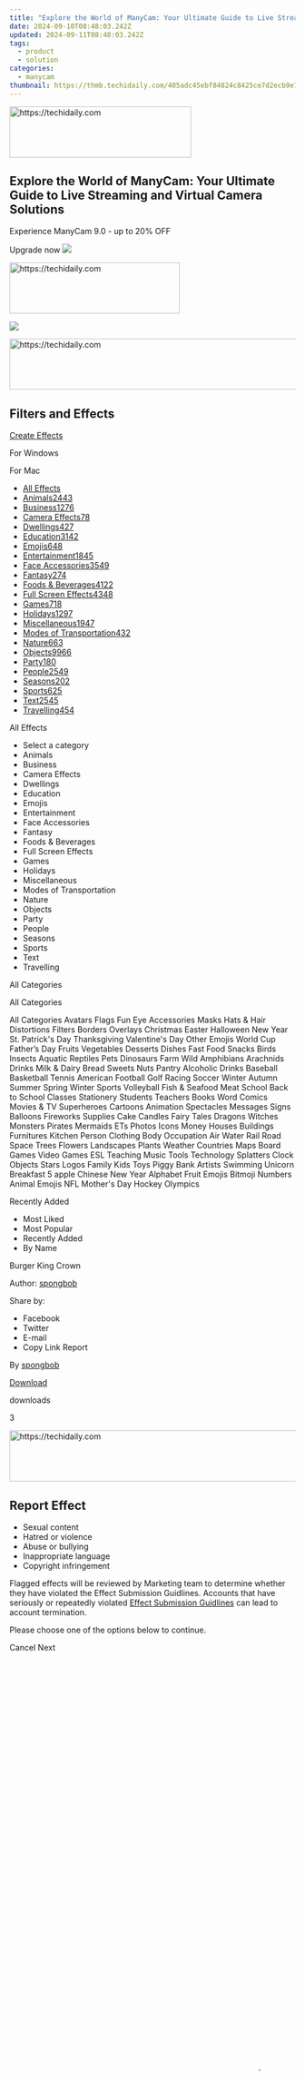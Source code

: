 ```yaml
---
title: "Explore the World of ManyCam: Your Ultimate Guide to Live Streaming and Virtual Camera Solutions"
date: 2024-09-10T08:48:03.242Z
updated: 2024-09-11T08:48:03.242Z
tags:
  - product
  - solution
categories:
  - manycam
thumbnail: https://thmb.techidaily.com/405adc45ebf84824c8425ce7d2ecb9e77863385d350fb3dba3386c181908ce4e.jpg
---
```






<!-- affiliate ads begin -->
<a href="https://wigfever.sjv.io/c/5597632/2014848/22899" target="_top" id="2014848">
  <img src="//a.impactradius-go.com/display-ad/22899-2014848" border="0" alt="https://techidaily.com" width="320" height="90"/>
</a>
<img height="0" width="0" src="https://wigfever.sjv.io/i/5597632/2014848/22899" style="position:absolute;visibility:hidden;" border="0" />
<!-- affiliate ads end -->




## Explore the World of ManyCam: Your Ultimate Guide to Live Streaming and Virtual Camera Solutions

Experience ManyCam 9.0 - up to 20% OFF 

 Upgrade now ![](https://download.manycam.com/images/promo/icon-close.svg) 





<!-- affiliate ads begin -->
<a href="https://review-au.sjv.io/c/5597632/2098704/14409" target="_top" id="2098704">
  <img src="//a.impactradius-go.com/display-ad/14409-2098704" border="0" alt="https://techidaily.com" width="300" height="90"/>
</a>
<img height="0" width="0" src="https://review-au.sjv.io/i/5597632/2098704/14409" style="position:absolute;visibility:hidden;" border="0" />
<!-- affiliate ads end -->




![](https://download.manycam.com/images/promo/icon-close.svg) 





<!-- affiliate ads begin -->
<a href="https://appsumo.8odi.net/c/5597632/2130885/7443" target="_top" id="2130885">
  <img src="//a.impactradius-go.com/display-ad/7443-2130885" border="0" alt="https://techidaily.com" width="600" height="90"/>
</a>
<img height="0" width="0" src="https://appsumo.8odi.net/i/5597632/2130885/7443" style="position:absolute;visibility:hidden;" border="0" />
<!-- affiliate ads end -->




## Filters and Effects

[Create Effects](https://tools.techidaily.com/manycam/products/) 

For Windows 

For Mac 

* [All Effects](https://tools.techidaily.com/manycam/products/)
* [Animals2443](https://tools.techidaily.com/manycam/products/)
* [Business1276](https://tools.techidaily.com/manycam/products/)
* [Camera Effects78](https://tools.techidaily.com/manycam/products/)
* [Dwellings427](https://tools.techidaily.com/manycam/products/)
* [Education3142](https://tools.techidaily.com/manycam/products/)
* [Emojis648](https://tools.techidaily.com/manycam/products/)
* [Entertainment1845](https://tools.techidaily.com/manycam/products/)
* [Face Accessories3549](https://tools.techidaily.com/manycam/products/)
* [Fantasy274](https://tools.techidaily.com/manycam/products/)
* [Foods & Beverages4122](https://tools.techidaily.com/manycam/products/)
* [Full Screen Effects4348](https://tools.techidaily.com/manycam/products/)
* [Games718](https://tools.techidaily.com/manycam/products/)
* [Holidays1297](https://tools.techidaily.com/manycam/products/)
* [Miscellaneous1947](https://tools.techidaily.com/manycam/products/)
* [Modes of Transportation432](https://tools.techidaily.com/manycam/products/)
* [Nature663](https://tools.techidaily.com/manycam/products/)
* [Objects9966](https://tools.techidaily.com/manycam/products/)
* [Party180](https://tools.techidaily.com/manycam/products/)
* [People2549](https://tools.techidaily.com/manycam/products/)
* [Seasons202](https://tools.techidaily.com/manycam/products/)
* [Sports625](https://tools.techidaily.com/manycam/products/)
* [Text2545](https://tools.techidaily.com/manycam/products/)
* [Travelling454](https://tools.techidaily.com/manycam/products/)

All Effects 
* Select a category
* Animals
* Business
* Camera Effects
* Dwellings
* Education
* Emojis
* Entertainment
* Face Accessories
* Fantasy
* Foods & Beverages
* Full Screen Effects
* Games
* Holidays
* Miscellaneous
* Modes of Transportation
* Nature
* Objects
* Party
* People
* Seasons
* Sports
* Text
* Travelling

All Categories 

All Categories

All Categories Avatars Flags Fun Eye Accessories Masks Hats & Hair Distortions Filters Borders Overlays Christmas Easter Halloween New Year St. Patrick's Day Thanksgiving Valentine's Day Other Emojis World Cup Father’s Day Fruits Vegetables Desserts Dishes Fast Food Snacks Birds Insects Aquatic Reptiles Pets Dinosaurs Farm Wild Amphibians Arachnids Drinks Milk & Dairy Bread Sweets Nuts Pantry Alcoholic Drinks Baseball Basketball Tennis American Football Golf Racing Soccer Winter Autumn Summer Spring Winter Sports Volleyball Fish & Seafood Meat School Back to School Classes Stationery Students Teachers Books Word Comics Movies & TV Superheroes Cartoons Animation Spectacles Messages Signs Balloons Fireworks Supplies Cake Candles Fairy Tales Dragons Witches Monsters Pirates Mermaids ETs Photos Icons Money Houses Buildings Furnitures Kitchen Person Clothing Body Occupation Air Water Rail Road Space Trees Flowers Landscapes Plants Weather Countries Maps Board Games Video Games ESL Teaching Music Tools Technology Splatters Clock Objects Stars Logos Family Kids Toys Piggy Bank Artists Swimming Unicorn Breakfast 5 apple Chinese New Year Alphabet Fruit Emojis Bitmoji Numbers Animal Emojis NFL Mother's Day Hockey Olympics 

Recently Added 
* Most Liked
* Most Popular
* Recently Added
* By Name

Burger King Crown

Author: [spongbob](https://tools.techidaily.com/manycam/products/) 

Share by: 
* Facebook
* Twitter
* E-mail
* Copy Link
Report 

By [spongbob](https://tools.techidaily.com/manycam/products/)

[Download](https://tools.techidaily.com/manycam/products/) 

 downloads

3 





<!-- affiliate ads begin -->
<a href="https://zebaoaffiliateprogram.pxf.io/c/5597632/2137973/21526" target="_top" id="2137973">
  <img src="//a.impactradius-go.com/display-ad/21526-2137973" border="0" alt="https://techidaily.com" width="728" height="90"/>
</a>
<img height="0" width="0" src="https://zebaoaffiliateprogram.pxf.io/i/5597632/2137973/21526" style="position:absolute;visibility:hidden;" border="0" />
<!-- affiliate ads end -->




## Report Effect

* Sexual content
* Hatred or violence
* Abuse or bullying
* Inappropriate language
* Copyright infringement

 Flagged effects will be reviewed by Marketing team to determine whether they have violated the Effect Submission Guidlines. Accounts that have seriously or repeatedly violated [Effect Submission Guidlines](https://tools.techidaily.com/manycam/products/) can lead to account termination.

Please choose one of the options below to continue. 

Cancel Next 





<!-- affiliate ads begin -->
<span id="1834903">
					<video width="864" height="1536" style="cursor:pointer"
           poster="//a.impactradius-go.com/display-clicktoplayimage/1834903.png"
           onclick="if(!this.playClicked){this.play();this.setAttribute('controls',true);this.playClicked=true;}">
	   <source src="//a.impactradius-go.com/display-ad/16836-1834903">
	   <img src="//a.impactradius-go.com/display-clicktoplayimage/1834903.png" style="border: none; height: 100%; width: 100%; object-fit: contain">
	</video>
	<div style="width:540px;text-align:center"><a href="javascript:window.open(decodeURIComponent('https%3A%2F%2F25home.pxf.io%2Fc%2F5597632%2F1834903%2F16836'), '_blank');void(0);">Click here</a></div>
</span>
<img height="0" width="0" src="https://imp.pxf.io/i/5597632/1834903/16836" style="position:absolute;visibility:hidden;" border="0" />
<!-- affiliate ads end -->




## Report Effect

 Flagged effects will be reviewed by Marketing team to determine whether they have violated the Effect Submission Guidlines. Accounts that have seriously or repeatedly violated [Effect Submission Guidlines](https://tools.techidaily.com/manycam/products/) can lead to account termination.

Please provide additional details to continue. 

Cancel Report 

  
Please wait 

## Log in

Use existing account

Facebook Twitter 

Google

Or your ManyCam account

Log in 

[Recover password](https://tools.techidaily.com/manycam/products/) 

 Don’t have an account yet? Create one now! 





<!-- affiliate ads begin -->
<span id="1444782">
					<video width="1024" height="576" style="cursor:pointer"
           poster="//a.impactradius-go.com/display-clicktoplayimage/1444782.png"
           onclick="if(!this.playClicked){this.play();this.setAttribute('controls',true);this.playClicked=true;}">
	   <source src="//a.impactradius-go.com/display-ad/14559-1444782">
	   <img src="//a.impactradius-go.com/display-clicktoplayimage/1444782.png" style="border: none; height: 100%; width: 100%; object-fit: contain">
	</video>
	<div style="width:640px;text-align:center"><a href="javascript:window.open(decodeURIComponent('https%3A%2F%2Fpropmoneyinc.pxf.io%2Fc%2F5597632%2F1444782%2F14559'), '_blank');void(0);">Click here</a></div>
</span>
<img height="0" width="0" src="https://imp.pxf.io/i/5597632/1444782/14559" style="position:absolute;visibility:hidden;" border="0" />
<!-- affiliate ads end -->




## Create an Account

## It takes less than a minute. If you already have an account, please Log in.

First Name 

Last Name 

Email 

Password  
(Minimum 6 characters) 

Strength: 

Empty

Too Short

Bad

Good

Strong

Excellent

Please keep me updated with ManyCam news and promotions 

Create 

Choosing Create means that you agree to the ManyCam Terms of Service Agreement and Privacy Policy.

This beta is for users with paid subscriptions only.

<ins class="adsbygoogle"
     style="display:block"
     data-ad-format="autorelaxed"
     data-ad-client="ca-pub-7571918770474297"
     data-ad-slot="1223367746"></ins>



<ins class="adsbygoogle"
     style="display:block"
     data-ad-client="ca-pub-7571918770474297"
     data-ad-slot="8358498916"
     data-ad-format="auto"
     data-full-width-responsive="true"></ins>

<span class="atpl-alsoreadstyle">Also read:</span>
<div><ul>
<li><a href="https://screen-mirroring-recording.techidaily.com/new-breakthrough-in-recording-nine-revolutionary-online-microphones-for-2024/"><u>[New] Breakthrough in Recording  Nine Revolutionary Online Microphones for 2024</u></a></li>
<li><a href="https://instagram-video-files.techidaily.com/new-in-2024-boosting-view-speed-for-instagram-media-content/"><u>[New] In 2024, Boosting View Speed for Instagram Media Content</u></a></li>
<li><a href="https://fox-direct.techidaily.com/new-in-2024-from-snapshots-to-spectacular-exploring-polarrs-edits-deeply/"><u>[New] In 2024, From Snapshots to Spectacular  Exploring Polarr's Edits Deeply</u></a></li>
<li><a href="https://youtube-docs.techidaily.com/ed-in-2024-transforming-viewership-into-income-youtubes-advertising-guide/"><u>[Updated] In 2024, Transforming Viewership Into Income  YouTube's Advertising Guide</u></a></li>
<li><a href="https://instagram-videos.techidaily.com/updated-the-ultimate-screen-recording-hack-for-instagram-stories-for-2024/"><u>[Updated] The Ultimate Screen Recording Hack for Instagram Stories for 2024</u></a></li>
<li><a href="https://discover-hacks.techidaily.com/m2ts-to-mp4/"><u>「M2TS to MP4変換無料ツール：初学者向けのシンプルなソフトウェア選びガイド！」</u></a></li>
<li><a href="https://discover-hacks.techidaily.com/1-best-multiplatform-video-players-of-2023-top-picks-for-mac-windows-11-ios-and-android/"><u>1. Best Multiplatform Video Players of 2023: Top Picks for Mac, Windows 11, iOS & Android</u></a></li>
<li><a href="https://digital-screen-recording.techidaily.com/2024-approved-the-complete-obs-guide-to-skype-call-recording/"><u>2024 Approved  The Complete OBS Guide to Skype Call Recording</u></a></li>
<li><a href="https://discover-hacks.techidaily.com/1725287359515-2024dvd/"><u>2024年のパソコン利用者向け：DVDダビング完全ガイド - 動画、市販品、レンタル、テレビ録画にも対応！</u></a></li>
<li><a href="https://discover-hacks.techidaily.com/1725290561587-imgburn/"><u>理解すべきImgBurnウイルスについて - 予防策</u></a></li>
<li><a href="https://discover-hacks.techidaily.com/1725286018903-mp4mp36/"><u>如何無成本地轉換MP4到MP3：這6種最佳方式</u></a></li>
<li><a href="https://discover-hacks.techidaily.com/1725289568634-digiarty/"><u>与Digiarty建立联系：专业服务解锁潜力</u></a></li>
<li><a href="https://discover-hacks.techidaily.com/best-free-video-capture-tools-top-5-picks-you-can-download-today/"><u>Best Free Video Capture Tools: Top 5 Picks You Can Download Today</u></a></li>
<li><a href="https://howto.techidaily.com/cellular-network-not-available-for-voice-calls-on-motorola-moto-g13-drfone-by-drfone-fix-android-problems-fix-android-problems/"><u>Cellular Network Not Available for Voice Calls On Motorola Moto G13 | Dr.fone</u></a></li>
<li><a href="https://discover-hacks.techidaily.com/comparer-les-couts-dvd-blu-ray-vs-fichier-numerique-quel-offre-la-meilleure-rente/"><u>Comparer Les Coûts: DVD, Blu-Ray Vs. Fichier Numérique - Quel Offre La Meilleure Rente?</u></a></li>
<li><a href="https://buynow-marvelous.techidaily.com/comprehensive-review-of-samsungs-newest-galaxy-watch-active-2-with-advanced-connections-and-insightful-tracking/"><u>Comprehensive Review of Samsung's Newest Galaxy Watch Active 2 with Advanced Connections & Insightful Tracking</u></a></li>
<li><a href="https://discover-hacks.techidaily.com/detailed-official-winxvideo-ai-features-and-technical-specifications/"><u>Detailed Official WinXVideo AI Features and Technical Specifications</u></a></li>
<li><a href="https://discover-hacks.techidaily.com/die-ultimative-liste-der-beliebtesten-screencapture-software-unter-windows-1187-professionelle-losungen-fur-alle-bedurfnisse/"><u>Die Ultimative Liste Der Beliebtesten Screencapture Software Unter Windows 11/8/7 - Professionelle Lösungen Für Alle Bedürfnisse</u></a></li>
<li><a href="https://discover-hacks.techidaily.com/dvd-videotsmp4/"><u>DVD Video_tsフォルダーから簡単なMP4動画への変換ガイド</u></a></li>
<li><a href="https://discover-hacks.techidaily.com/1725289438640-dvdsd/"><u>DVD専用のダウンロードソフトで簡単な手順でSDカードにデジタル化</u></a></li>
<li><a href="https://discover-hacks.techidaily.com/easily-transform-avi-videos-into-mp4-cost-free-conversion-guides-for-windows-and-mac-users/"><u>Easily Transform AVI Videos Into MP4: Cost-Free Conversion Guides for Windows and Mac Users</u></a></li>
<li><a href="https://discover-hacks.techidaily.com/ecco-come-trasformare-rapidamente-i-tuoi-filmati-mkv-in-formato-mp4-mantenendo-lalto-livello-di-qualita/"><u>Ecco Come Trasformare Rapidamente I Tuoi Filmati MKV in Formato MP4 Mantenendo L'alto Livello Di Qualità!</u></a></li>
<li><a href="https://discover-hacks.techidaily.com/efficiently-shrinking-your-iphones-4k-8k-and-hd-video-footage-on-windowsmac-systems-step-by-step-tutorial/"><u>Efficiently Shrinking Your iPhone's 4K, 8K, & HD Video Footage on Windows/Mac Systems – Step by Step Tutorial</u></a></li>
<li><a href="https://discover-hacks.techidaily.com/einfachheit-und-effizienz-kombiniert-erlernen-sie-die-kunst-untertitel-zu-mp4-videoformaten-beizufugen/"><u>Einfachheit Und Effizienz Kombiniert: Erlernen Sie Die Kunst, Untertitel Zu MP4-Videoformaten Beizufügen</u></a></li>
<li><a href="https://discover-hacks.techidaily.com/elevate-your-viewing-experience-with-these-5-expert-strategies-to-convert-standard-definition-into-breathtaking-4k-quality/"><u>Elevate Your Viewing Experience with These 5 Expert Strategies to Convert Standard Definition Into Breathtaking 4K Quality</u></a></li>
<li><a href="https://discover-hacks.techidaily.com/expert-picks-20-leading-mkv-video-players-for-cross-platform-use-on-mac-os-windows-10-iphoneipad-and-android-devices/"><u>Expert Picks: 20 Leading MKV Video Players for Cross-Platform Use on Mac OS, Windows 10, iPhone/iPad, and Android Devices</u></a></li>
<li><a href="https://discover-hacks.techidaily.com/fix-video-playback-problems-on-your-mac-with-os-x-catalina-easy-solutions-inside/"><u>Fix Video Playback Problems on Your Mac with OS X Catalina – Easy Solutions Inside!</u></a></li>
<li><a href="https://discover-hacks.techidaily.com/free-access-how-to-watch-movies-despite-the-pirate-bay-outage/"><u>Free Access: How To Watch Movies Despite The Pirate Bay Outage</u></a></li>
<li><a href="https://discover-hacks.techidaily.com/guia-expertos-sobre-como-acotar-el-tamano-de-tu-video-mov-eficientemente/"><u>Guía Expertos Sobre Cómo Acotar El Tamaño De Tu Vídeo Mov Eficientemente</u></a></li>
<li><a href="https://discover-hacks.techidaily.com/guide-complet-resoudre-les-echecs-de-lecture-dvd-udf-en-utilisant-winx-dvd-ripper-pour-une-experience-video-optimisee/"><u>Guide Complet : Résoudre Les Échecs De Lecture DVD UDF en Utilisant WinX DVD Ripper Pour Une Expérience Vidéo Optimisée</u></a></li>
<li><a href="https://discover-hacks.techidaily.com/handbrake-update-now-available-in-64-bit-encountering-vlc-not-available-in-sksfi-issue/"><u>Handbrake Update: Now Available in 64-Bit; Encountering 'VLC Not Available in ˈsɪksfiʃ' Issue?</u></a></li>
<li><a href="https://some-knowledge.techidaily.com/how-to-troubleshoot-and-correct-audiovideo-codec-not-supported-problems/"><u>How to Troubleshoot and Correct 'Audio/Video Codec Not Supported' Problems</u></a></li>
<li><a href="https://discover-hacks.techidaily.com/imgburnwindows-10/"><u>ImgBurnのWindows 10対応と使い勝手改善🔧 - 一般的なトラブルシューティングガイド</u></a></li>
<li><a href="https://unlock-android.techidaily.com/in-2024-how-to-remove-or-bypass-knox-enrollment-service-on-zte-blade-a73-5g-by-drfone-android/"><u>In 2024, How To Remove or Bypass Knox Enrollment Service On ZTE Blade A73 5G</u></a></li>
<li><a href="https://screen-mirror.techidaily.com/in-2024-recommended-best-applications-for-mirroring-your-tecno-pova-5-pro-screen-drfone-by-drfone-android/"><u>In 2024, Recommended Best Applications for Mirroring Your Tecno Pova 5 Pro Screen | Dr.fone</u></a></li>
<li><a href="https://discover-hacks.techidaily.com/iphone-data-syncing-methods-how-to-manually-choose-files-to-move-to-your-windows-11-pc-without-itunes/"><u>IPhone Data Syncing Methods: How To Manually Choose Files to Move to Your Windows 11 PC Without iTunes</u></a></li>
<li><a href="https://discover-hacks.techidaily.com/maintaining-high-quality-images-a-step-by-step-guide-to-scaling-up-in-photoshop/"><u>Maintaining High-Quality Images: A Step-by-Step Guide to Scaling Up in Photoshop</u></a></li>
<li><a href="https://discover-hacks.techidaily.com/master-the-art-of-perfect-resizing-discover-10-flawless-techniques-to-upgrade-your-videos-while-preserving-excellence-watermark-free/"><u>Master the Art of Perfect Resizing: Discover 10 Flawless Techniques to Upgrade Your Videos While Preserving Excellence [Watermark-Free]</u></a></li>
<li><a href="https://data-wizards.techidaily.com/precision-edit-app-stream-error-remover/"><u>Precision Edit App: Stream Error Remover</u></a></li>
<li><a href="https://discover-hacks.techidaily.com/quick-and-easy-dvd-converter-software-compatible-with-windows-8-and-81-download-now/"><u>Quick & Easy DVD Converter Software Compatible with Windows 8 and 8.1 - Download Now!</u></a></li>
<li><a href="https://discover-hacks.techidaily.com/rapid-solutions-why-your-iphone-isnt-detected-by-windows-1110/"><u>Rapid Solutions: Why Your iPhone Isn't Detected by Windows 11/10</u></a></li>
<li><a href="https://discover-hacks.techidaily.com/resolving-disneyplus-error-code-39-a-comprehensive-guide/"><u>Resolving Disney+ Error Code 39: A Comprehensive Guide</u></a></li>
<li><a href="https://discover-hacks.techidaily.com/seamless-convert-tool-for-multiple-video-codes-switch-between-mkv-mp4-dvd-avi-and-more/"><u>Seamless Convert Tool for Multiple Video Codes - Switch Between MKV, MP4, DVD, AVI, and More</u></a></li>
<li><a href="https://discover-hacks.techidaily.com/step-by-step-guide-converting-mtsm2ts-files-for-full-compatibility-with-ipad-pro-mini-and-air/"><u>Step-by-Step Guide: Converting MTS/M2TS Files for Full Compatibility with iPad Pro, Mini & Air</u></a></li>
<li><a href="https://discover-hacks.techidaily.com/steps-to-transfer-and-store-your-dvd-library-on-amazons-cloud-service/"><u>Steps to Transfer and Store Your DVD Library on Amazon's Cloud Service</u></a></li>
<li><a href="https://technical-tips.techidaily.com/the-quadratic-factor-can-be-rewritten-as-splus2kplus2splus2k-20-giving-us-two-more-roots-s-2k-2-and-s-2kplus2-these-are-distinct-real-roots-if-k-neq-1/"><u>The Quadratic Factor Can Be Rewritten as \\((S+2K+2)(S+2K-2)=0\\), Giving Us Two More Roots: \\(S=-2K-2\\) and \\(S=-2K+2\\). These Are Distinct Real Roots if \\(K \\Neq 1\\)</u></a></li>
<li><a href="https://techidaily.com/the-way-to-recover-deleted-pictures-on-narzo-60-5g-without-backup-by-fonelab-android-recover-pictures/"><u>The way to recover deleted pictures on Narzo 60 5G without backup.</u></a></li>
<li><a href="https://pokemon-go-android.techidaily.com/top-15-augmented-reality-games-like-pokemon-go-to-play-on-nubia-red-magic-8s-pro-drfone-by-drfone-virtual-android/"><u>Top 15 Augmented Reality Games Like Pokémon GO To Play On Nubia Red Magic 8S Pro | Dr.fone</u></a></li>
<li><a href="https://android-transfer.techidaily.com/top-6-ways-to-transfer-text-messages-from-honor-magic-v2-to-other-android-devices-drfone-by-drfone-transfer-from-android-transfer-from-android/"><u>Top 6 Ways to Transfer Text Messages from Honor Magic V2 to Other Android Devices | Dr.fone</u></a></li>
<li><a href="https://discover-hacks.techidaily.com/transforme-seus-dvds-em-iso-com-facilidade-um-tutorial-completo-para-os-usuarios-do-windows-7-10-8-e-mac/"><u>Transforme Seus DVDs Em ISO Com Facilidade: Um Tutorial Completo Para Os Usuários Do Windows (7, 10, 8) E Mac</u></a></li>
<li><a href="https://tech-renaissance.techidaily.com/ultimate-collection-the-best-13-true-crime-podcasts-you-shouldnt-miss/"><u>Ultimate Collection: The Best 13 True Crime Podcasts You Shouldn't Miss</u></a></li>
<li><a href="https://discover-hacks.techidaily.com/ultimate-guide-maintaining-high-quality-video-while-compressing-mp4-files/"><u>Ultimate Guide: Maintaining High-Quality Video While Compressing MP4 Files</u></a></li>
<li><a href="https://discover-hacks.techidaily.com/ultimate-mac-hd-video-transcoder-smoothly-convert-avchd-m2ts-mkv-and-flv-files-with-precision/"><u>Ultimate Mac HD Video Transcoder - Smoothly Convert AVCHD, M2TS, MKV and FLV Files with Precision</u></a></li>
<li><a href="https://data-safeguard.techidaily.com/unlock-the-full-potential-of-seo-powered-by-advanced-cookiebot-techniques/"><u>Unlock the Full Potential of SEO: Powered by Advanced Cookiebot Techniques</u></a></li>
<li><a href="https://discover-hacks.techidaily.com/1725288344758-windows-10/"><u>Windows 10</u></a></li>
<li><a href="https://discover-hacks.techidaily.com/winx-mediatrans-ultimate-seamless-photos-music-and-videos-transfer-from-pc-to-iphoneipad/"><u>WinX MediaTrans Ultimate - Seamless Photos, Music & Videos Transfer From PC to iPhone/iPad</u></a></li>
<li><a href="https://discover-hacks.techidaily.com/1725290383325-dvd4/"><u>デジアーティソフトウェアの最新動向：DVDコピー情報サイトパート4</u></a></li>
</ul></div>
